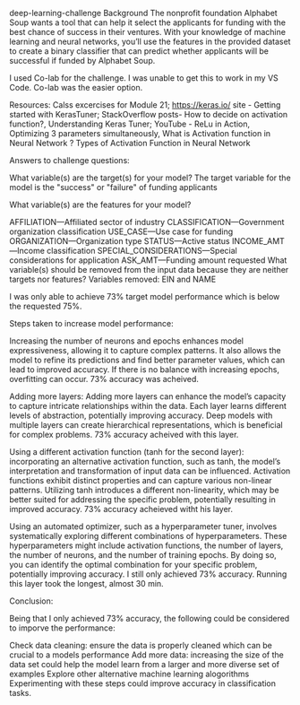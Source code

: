 deep-learning-challenge
Background The nonprofit foundation Alphabet Soup wants a tool that can help it select the applicants for funding with the best chance of success in their ventures. With your knowledge of machine learning and neural networks, you’ll use the features in the provided dataset to create a binary classifier that can predict whether applicants will be successful if funded by Alphabet Soup.

I used Co-lab for the challenge. I was unable to get this to work in my VS Code. Co-lab was the easier option.

Resources: Calss excercises for Module 21; https://keras.io/ site - Getting started with KerasTuner; StackOverflow posts- How to decide on activation function?, Understanding Keras Tuner; YouTube - ReLu in Action, Optimizing 3 parameters simultaneously, What is Activation function in Neural Network ? Types of Activation Function in Neural Network

Answers to challenge questions:

What variable(s) are the target(s) for your model? The target variable for the model is the "success" or "failure" of funding applicants

What variable(s) are the features for your model?

AFFILIATION—Affiliated sector of industry
CLASSIFICATION—Government organization classification
USE_CASE—Use case for funding
ORGANIZATION—Organization type
STATUS—Active status
INCOME_AMT—Income classification
SPECIAL_CONSIDERATIONS—Special considerations for application
ASK_AMT—Funding amount requested
What variable(s) should be removed from the input data because they are neither targets nor features? Variables removed: EIN and NAME

I was only able to achieve 73% target model performance which is below the requested 75%.

Steps taken to increase model performance:

Increasing the number of neurons and epochs enhances model expressiveness, allowing it to capture complex patterns. It also allows the model to refine its predictions and find better parameter values, which can lead to improved accuracy. If there is no balance with increasing epochs, overfitting can occur. 73% accuracy was acheived.

Adding more layers: Adding more layers can enhance the model’s capacity to capture intricate relationships within the data. Each layer learns different levels of abstraction, potentially improving accuracy. Deep models with multiple layers can create hierarchical representations, which is beneficial for complex problems. 73% accuracy acheived with this layer.

Using a different activation function (tanh for the second layer): incorporating an alternative activation function, such as tanh, the model’s interpretation and transformation of input data can be influenced. Activation functions exhibit distinct properties and can capture various non-linear patterns. Utilizing tanh introduces a different non-linearity, which may be better suited for addressing the specific problem, potentially resulting in improved accuracy. 73% accuracy acheieved witht his layer.

Using an automated optimizer, such as a hyperparameter tuner, involves systematically exploring different combinations of hyperparameters. These hyperparameters might include activation functions, the number of layers, the number of neurons, and the number of training epochs. By doing so, you can identify the optimal combination for your specific problem, potentially improving accuracy. I still only achieved 73% accuracy. Running this layer took the longest, almost 30 min.

Conclusion:

Being that I only achieved 73% accuracy, the following could be considered to imporve the performance:

Check data cleaning: ensure the data is properly cleaned which can be crucial to a models performance
Add more data: increasing the size of the data set could help the model learn from a larger and more diverse set of examples
Explore other alternative machine learning alogorithms
Experimenting with these steps could improve accuracy in classification tasks.
